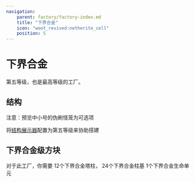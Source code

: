 ```yaml
---
navigation:
    parent: factory/factory-index.md
    title: "下界合金"
    icon: "woot_revived:netherite_cell"
    position: 5
---
```

# 下界合金

第五等级，也是最高等级的工厂。

## 结构

注意：预览中小号的伪刷怪笼为可选项

将<ItemImage id="layout" scale="0.5"/>[结构展示器](../machines-blocks/layout.md#copper)配置为第五等级来协助搭建

<GameScene zoom="2.5" interactive={true}>
    <ImportStructure src="../assets/factory/netherite.snbt" />
    <IsometricCamera yaw="195" pitch="6" />
</GameScene>

## 下界合金级方块

<Row>
  <BlockImage id="netherite_pylon" scale="4" p:attached="true" />
  <BlockImage id="netherite_plinth" scale="4" p:attached="true" />
  <BlockImage id="netherite_cell" scale="4" p:attached="true" />
</Row>


对于此工厂，你需要
12个<ItemImage id="netherite_pylon" scale="0.5"/>下界合金塔柱，
24个<ItemImage id="netherite_plinth" scale="0.5"/>下界合金柱基
1个<ItemImage id="netherite_cell" scale="0.5"/>下界合金生命单元

<Row>
  <RecipeFor id="netherite_pylon" />
  <RecipeFor id="netherite_plinth" />
  <RecipeFor id="netherite_cell" />
</Row>